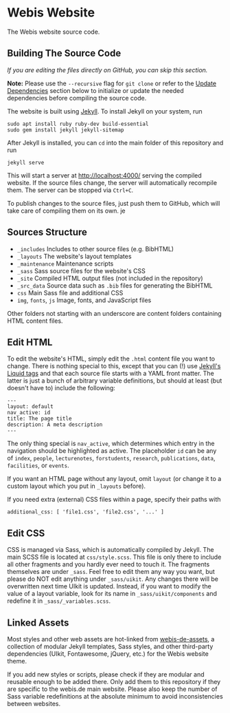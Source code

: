 # Webis Website

The Webis website source code.

## Building The Source Code

*If you are editing the files directly on GitHub, you can skip this section.*

**Note:** Please use the `--recursive` flag for `git clone` or refer to
the [Update Dependencies](#Update-Dependencies) section below to initialize
or update the needed dependencies before compiling the source code.

The website is built using [Jekyll](https://jekyllrb.com/docs/). To install
Jekyll on your system, run

    sudo apt install ruby ruby-dev build-essential
    sudo gem install jekyll jekyll-sitemap

After Jekyll is installed, you can `cd` into the main folder of this
repository and run

    jekyll serve

This will start a server at <http://localhost:4000/> serving the compiled
website. If the source files change, the server will automatically recompile
them. The server can be stopped via `Ctrl+C`.

To publish changes to the source files, just push them to GitHub, which will
take care of compiling them on its own.
je
## Sources Structure
- `_includes` Includes to other source files (e.g. BibHTML)
- `_layouts` The website's layout templates
- `_maintenance` Maintenance scripts
- `_sass` Sass source files for the website's CSS
- `_site` Compiled HTML output files (not included in the repository)
- `_src_data` Source data such as `.bib` files for generating the BibHTML
- `css` Main Sass file and additional CSS
- `img`, `fonts`, `js` Image, fonts, and JavaScript files

Other folders not starting with an underscore are content folders containing
HTML content files.

## Edit HTML
To edit the website's HTML, simply edit the `.html` content file you want to change. There is
nothing special to this, except that you can (!) use
[Jekyll's Liquid tags](https://jekyllrb.com/docs/templates/) and that each source file
starts with a YAML front matter. The latter is just a bunch of arbitrary variable
definitions, but should at least (but doesn't have to) include the following:

    ---
    layout: default
    nav_active: id
    title: The page title
    description: A meta description
    ---
 
The only thing special is `nav_active`, which determines which entry in the navigation should
be highlighted as active. The placeholder `id` can be any of `index`, `people`,
`lecturenotes`, `forstudents`, `research`, `publications`, `data`, `facilities`, or `events`.

If you want an HTML page without any layout, omit `layout` (or change it to a custom layout
which you put in `_layouts` before).

If you need extra (external) CSS files within a page, specify their paths with

    additional_css: [ 'file1.css', 'file2.css', '...' ] 

## Edit CSS
CSS is managed via Sass, which is automatically compiled by Jekyll.
The main SCSS file is located at `css/style.scss`. This file is only there to
include all other fragments and you hardly ever need to touch it. The fragments
themselves are under `_sass`. Feel free to edit them any way you want, but please do
NOT edit anything under `_sass/uikit`. Any changes there will be overwritten
next time UIkit is updated. Instead, if you want to modify the value of a layout
variable, look for its name in `_sass/uikit/components` and redefine it in
`_sass/_variables.scss`.

## Linked Assets
Most styles and other web assets are hot-linked from [webis-de-assets](https://github.com/webis-de/webis-de-assets),
a collection of modular Jekyll templates, Sass styles, and other third-party dependencies
(UIkit, Fontawesome, jQuery, etc.) for the Webis website theme.

If you add new styles or scripts, please check if they are modular and reusable enough
to be added there. Only add them to this repository if they are specific to the webis.de
main website. Please also keep the number of Sass variable redefinitions at the absolute minimum
to avoid inconsistencies between websites.
